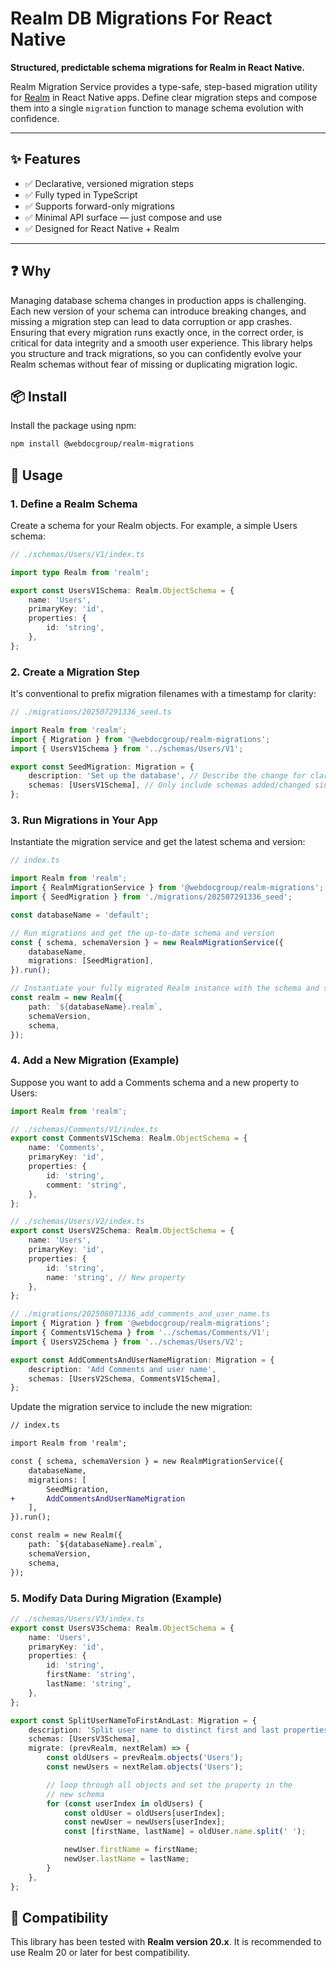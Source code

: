 # Realm DB Migrations For React Native

**Structured, predictable schema migrations for Realm in React Native.**

Realm Migration Service provides a type-safe, step-based migration utility for [Realm](https://www.mongodb.com/docs/atlas/device-sdks/sdk/react-native/) in React Native apps. Define clear migration steps and compose them into a single `migration` function to manage schema evolution with confidence.

---

## ✨ Features

- ✅ Declarative, versioned migration steps
- ✅ Fully typed in TypeScript
- ✅ Supports forward-only migrations
- ✅ Minimal API surface — just compose and use
- ✅ Designed for React Native + Realm

---

## ❓ Why

Managing database schema changes in production apps is challenging. Each new version of your schema can introduce breaking changes, and missing a migration step can lead to data corruption or app crashes. Ensuring that every migration runs exactly once, in the correct order, is critical for data integrity and a smooth user experience. This library helps you structure and track migrations, so you can confidently evolve your Realm schemas without fear of missing or duplicating migration logic.

## 📦 Install

Install the package using npm:

```sh
npm install @webdocgroup/realm-migrations
```

## 🚀 Usage

### 1. Define a Realm Schema

Create a schema for your Realm objects. For example, a simple Users schema:

```ts
// ./schemas/Users/V1/index.ts

import type Realm from 'realm';

export const UsersV1Schema: Realm.ObjectSchema = {
    name: 'Users',
    primaryKey: 'id',
    properties: {
        id: 'string',
    },
};
```

### 2. Create a Migration Step

It's conventional to prefix migration filenames with a timestamp for clarity:

```ts
// ./migrations/202507291336_seed.ts

import Realm from 'realm';
import { Migration } from '@webdocgroup/realm-migrations';
import { UsersV1Schema } from '../schemas/Users/V1';

export const SeedMigration: Migration = {
    description: 'Set up the database', // Describe the change for clarity
    schemas: [UsersV1Schema], // Only include schemas added/changed since last migration
};
```

### 3. Run Migrations in Your App

Instantiate the migration service and get the latest schema and version:

```ts
// index.ts

import Realm from 'realm';
import { RealmMigrationService } from '@webdocgroup/realm-migrations';
import { SeedMigration } from './migrations/202507291336_seed';

const databaseName = 'default';

// Run migrations and get the up-to-date schema and version
const { schema, schemaVersion } = new RealmMigrationService({
    databaseName,
    migrations: [SeedMigration],
}).run();

// Instantiate your fully migrated Realm instance with the schema and schema version provided
const realm = new Realm({
    path: `${databaseName}.realm`,
    schemaVersion,
    schema,
});
```

### 4. Add a New Migration (Example)

Suppose you want to add a Comments schema and a new property to Users:

```ts
import Realm from 'realm';

// ./schemas/Comments/V1/index.ts
export const CommentsV1Schema: Realm.ObjectSchema = {
    name: 'Comments',
    primaryKey: 'id',
    properties: {
        id: 'string',
        comment: 'string',
    },
};

// ./schemas/Users/V2/index.ts
export const UsersV2Schema: Realm.ObjectSchema = {
    name: 'Users',
    primaryKey: 'id',
    properties: {
        id: 'string',
        name: 'string', // New property
    },
};

// ./migrations/202508071336_add_comments_and_user_name.ts
import { Migration } from '@webdocgroup/realm-migrations';
import { CommentsV1Schema } from '../schemas/Comments/V1';
import { UsersV2Schema } from '../schemas/Users/V2';

export const AddCommentsAndUserNameMigration: Migration = {
    description: 'Add Comments and user name',
    schemas: [UsersV2Schema, CommentsV1Schema],
};
```

Update the migration service to include the new migration:

```diff
// index.ts

import Realm from 'realm';

const { schema, schemaVersion } = new RealmMigrationService({
    databaseName,
    migrations: [
        SeedMigration,
+       AddCommentsAndUserNameMigration
    ],
}).run();

const realm = new Realm({
    path: `${databaseName}.realm`,
    schemaVersion,
    schema,
});
```

### 5. Modify Data During Migration (Example)

```ts
// ./schemas/Users/V3/index.ts
export const UsersV3Schema: Realm.ObjectSchema = {
    name: 'Users',
    primaryKey: 'id',
    properties: {
        id: 'string',
        firstName: 'string',
        lastName: 'string',
    },
};

export const SplitUserNameToFirstAndLast: Migration = {
    description: 'Split user name to distinct first and last properties',
    schemas: [UsersV3Schema],
    migrate: (prevRealm, nextRelam) => {
        const oldUsers = prevRealm.objects('Users');
        const newUsers = nextRelam.objects('Users');

        // loop through all objects and set the property in the
        // new schema
        for (const userIndex in oldUsers) {
            const oldUser = oldUsers[userIndex];
            const newUser = newUsers[userIndex];
            const [firstName, lastName] = oldUser.name.split(' ');

            newUser.firstName = firstName;
            newUser.lastName = lastName;
        }
    },
};
```

## 🧪 Compatibility

This library has been tested with **Realm version 20.x**. It is recommended to use Realm 20 or later for best compatibility.
